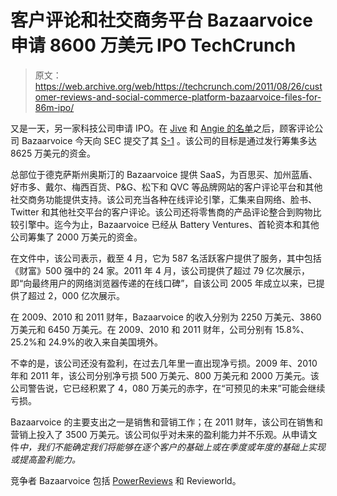 # 客户评论和社交商务平台 Bazaarvoice 申请 8600 万美元 IPO TechCrunch

> 原文：<https://web.archive.org/web/https://techcrunch.com/2011/08/26/customer-reviews-and-social-commerce-platform-bazaarvoice-files-for-86m-ipo/>

又是一天，另一家科技公司申请 IPO。在 [Jive](https://web.archive.org/web/20230204224153/https://techcrunch.com/2011/08/24/social-enterprise-company-jive-files-for-100m-ipo/) 和 [Angie 的名单](https://web.archive.org/web/20230204224153/https://techcrunch.com/2011/08/25/local-reviews-site-angies-list-files-for-75-million-ipo/)之后，顾客评论公司 Bazaarvoice 今天向 SEC 提交了其 [S-1](https://web.archive.org/web/20230204224153/http://www.sec.gov/Archives/edgar/data/1330421/000119312511233414/ds1.htm) 。该公司的目标是通过发行筹集多达 8625 万美元的资金。

总部位于德克萨斯州奥斯汀的 Bazaarvoice 提供 SaaS，为百思买、加州蓝盾、好市多、戴尔、梅西百货、P&G、松下和 QVC 等品牌网站的客户评论平台和其他社交商务功能提供支持。该公司充当各种在线评论引擎，汇集来自网络、脸书、Twitter 和其他社交平台的客户评论。该公司还将零售商的产品评论整合到购物比较引擎中。迄今为止，Bazaarvoice 已经从 Battery Ventures、首轮资本和其他公司筹集了 2000 万美元的资金。

在文件中，该公司表示，截至 4 月，它为 587 名活跃客户提供了服务，其中包括《财富》500 强中的 24 家。2011 年 4 月，该公司提供了超过 79 亿次展示，即“向最终用户的网络浏览器传递的在线口碑”，自该公司 2005 年成立以来，已提供了超过 2，000 亿次展示。

在 2009、2010 和 2011 财年，Bazaarvoice 的收入分别为 2250 万美元、3860 万美元和 6450 万美元。在 2009、2010 和 2011 财年，公司分别有 15.8%、25.2%和 24.9%的收入来自美国境外。

不幸的是，该公司还没有盈利，在过去几年里一直出现净亏损。2009 年、2010 年和 2011 年，该公司分别净亏损 500 万美元、800 万美元和 2000 万美元。该公司警告说，它已经积累了 4，080 万美元的赤字，在“可预见的未来”可能会继续亏损。

Bazaarvoice 的主要支出之一是销售和营销工作；在 2011 财年，该公司在销售和营销上投入了 3500 万美元。该公司似乎对未来的盈利能力并不乐观。从申请文件*中，我们不能确定我们将能够在逐个客户的基础上或在季度或年度的基础上实现或提高盈利能力。*

竞争者 Bazaarvoice 包括 [PowerReviews](https://web.archive.org/web/20230204224153/https://techcrunch.com/2011/05/04/powerreviews-raises-10-million-to-power-customer-reviews-for-retailers-and-brands/) 和 Revieworld。